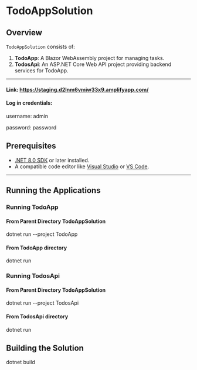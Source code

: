 # TodoAppSolution

## Overview

`TodoAppSolution` consists of:
1. **TodoApp**: A Blazor WebAssembly project for managing tasks.
2. **TodosApi**: An ASP.NET Core Web API project providing backend services for TodoApp.

---
#### Link: https://staging.d2lnm6vmiw33x9.amplifyapp.com/

#### Log in credentials: 

username: admin

password: password

## Prerequisites

- [.NET 8.0 SDK](https://dotnet.microsoft.com/download/dotnet/8.0) or later installed.
- A compatible code editor like [Visual Studio](https://visualstudio.microsoft.com/) or [VS Code](https://code.visualstudio.com/).

---

## Running the Applications

### Running TodoApp

#### From Parent Directory TodoAppSolution

dotnet run --project TodoApp

#### From TodoApp directory

dotnet run 

### Running TodosApi

#### From Parent Directory TodoAppSolution

dotnet run --project TodosApi

#### From TodosApi directory

dotnet run 


## Building the Solution

dotnet build

